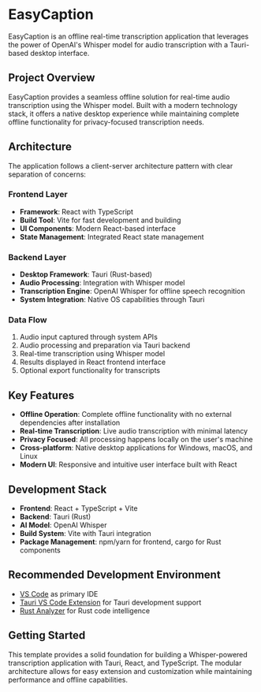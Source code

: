 # EasyCaption

EasyCaption is an offline real-time transcription application that leverages the power of OpenAI's Whisper model for audio transcription with a Tauri-based desktop interface.

## Project Overview

EasyCaption provides a seamless offline solution for real-time audio transcription using the Whisper model. Built with a modern technology stack, it offers a native desktop experience while maintaining complete offline functionality for privacy-focused transcription needs.

## Architecture

The application follows a client-server architecture pattern with clear separation of concerns:

### Frontend Layer
- **Framework**: React with TypeScript
- **Build Tool**: Vite for fast development and building
- **UI Components**: Modern React-based interface
- **State Management**: Integrated React state management

### Backend Layer
- **Desktop Framework**: Tauri (Rust-based)
- **Audio Processing**: Integration with Whisper model
- **Transcription Engine**: OpenAI Whisper for offline speech recognition
- **System Integration**: Native OS capabilities through Tauri

### Data Flow
1. Audio input captured through system APIs
2. Audio processing and preparation via Tauri backend
3. Real-time transcription using Whisper model
4. Results displayed in React frontend interface
5. Optional export functionality for transcripts

## Key Features

- **Offline Operation**: Complete offline functionality with no external dependencies after installation
- **Real-time Transcription**: Live audio transcription with minimal latency
- **Privacy Focused**: All processing happens locally on the user's machine
- **Cross-platform**: Native desktop applications for Windows, macOS, and Linux
- **Modern UI**: Responsive and intuitive user interface built with React

## Development Stack

- **Frontend**: React + TypeScript + Vite
- **Backend**: Tauri (Rust)
- **AI Model**: OpenAI Whisper
- **Build System**: Vite with Tauri integration
- **Package Management**: npm/yarn for frontend, cargo for Rust components

## Recommended Development Environment

- [VS Code](https://code.visualstudio.com/) as primary IDE
- [Tauri VS Code Extension](https://marketplace.visualstudio.com/items?itemName=tauri-apps.tauri-vscode) for Tauri development support
- [Rust Analyzer](https://marketplace.visualstudio.com/items?itemName=rust-lang.rust-analyzer) for Rust code intelligence

## Getting Started

This template provides a solid foundation for building a Whisper-powered transcription application with Tauri, React, and TypeScript. The modular architecture allows for easy extension and customization while maintaining performance and offline capabilities.